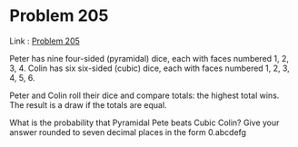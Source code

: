 Problem 205
=======

Link : [Problem 205](http://projecteuler.net/problem=205 "Problem 205")
 
 Peter has nine four-sided (pyramidal) dice, each with faces numbered 1, 2, 3, 4. 
Colin has six six-sided (cubic) dice, each with faces numbered 1, 2, 3, 4, 5, 6. 

 Peter and Colin roll their dice and compare totals: the highest total wins. The result is a draw if the totals are equal. 

 What is the probability that Pyramidal Pete beats Cubic Colin? Give your answer rounded to seven decimal places in the form 0.abcdefg 
  
